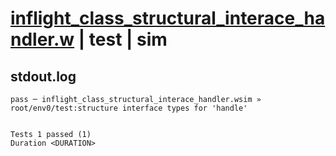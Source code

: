 # [inflight_class_structural_interace_handler.w](../../../../../examples/tests/valid/inflight_class_structural_interace_handler.w) | test | sim

## stdout.log
```log
pass ─ inflight_class_structural_interace_handler.wsim » root/env0/test:structure interface types for 'handle'
 
 
Tests 1 passed (1)
Duration <DURATION>
```


